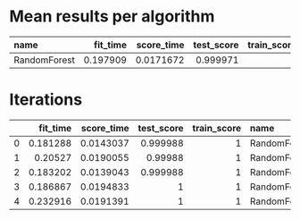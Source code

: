 # Mean results per algorithm
| name         |   fit_time |   score_time |   test_score |   train_score |
|:-------------|-----------:|-------------:|-------------:|--------------:|
| RandomForest |   0.197909 |    0.0171672 |     0.999971 |             1 |

# Iterations
|    |   fit_time |   score_time |   test_score |   train_score | name         | metric               |
|---:|-----------:|-------------:|-------------:|--------------:|:-------------|:---------------------|
|  0 |   0.181288 |    0.0143037 |     0.999988 |             1 | RandomForest | roc_auc_ovr_weighted |
|  1 |   0.20527  |    0.0190055 |     0.99988  |             1 | RandomForest | roc_auc_ovr_weighted |
|  2 |   0.183202 |    0.0139043 |     0.999988 |             1 | RandomForest | roc_auc_ovr_weighted |
|  3 |   0.186867 |    0.0194833 |     1        |             1 | RandomForest | roc_auc_ovr_weighted |
|  4 |   0.232916 |    0.0191391 |     1        |             1 | RandomForest | roc_auc_ovr_weighted |
